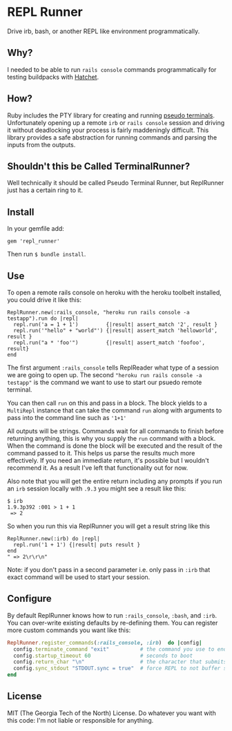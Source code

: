 # REPL Runner

Drive irb, bash, or another REPL like environment programmatically.

## Why?

I needed to be able to run `rails console` commands programmatically for testing buildpacks with [Hatchet](http://github.com/heroku/hatchet).

## How?

Ruby includes the PTY library for creating and running [pseudo terminals](http://en.wikipediaorg/wiki/Pseudo_terminal). Unfortunately opening up a remote `irb` or `rails console` session and driving it without deadlocking your process is fairly maddeningly difficult. This library provides a safe abstraction for running commands and parsing the inputs from the outputs.

## Shouldn't this be Called TerminalRunner?

Well technically it should be called Pseudo Terminal Runner, but ReplRunner just has a certain ring to it.

## Install

In your gemfile add:

```
gem 'repl_runner'
```

Then run `$ bundle install`.

## Use

To open a remote rails console on heroku with the heroku toolbelt installed, you could drive it like this:

```
ReplRunner.new(:rails_console, "heroku run rails console -a testapp").run do |repl|
  repl.run('a = 1 + 1')         {|result| assert_match '2', result }
  repl.run('"hello" + "world"') {|result| assert_match 'helloworld', result }
  repl.run("a * 'foo'")         {|result| assert_match 'foofoo', result}
end
```

The first argument `:rails_console` tells ReplReader what type of a session we are going to open up. The second `"heroku run rails console -a testapp"` is the command we want to use to start our psuedo remote terminal.

You can then call `run` on this and pass in a block. The block yields to a `MultiRepl` instance that can take the command `run` along with arguments to pass into the command line such as `'1+1'`

All outputs will be strings. Commands wait for all commands to finish before returning anything, this is why you supply the `run` command with a block. When the command is done the block will be executed and the result of the command passed to it. This helps us parse the results much more effectively. If you need an immediate return, it's possible but I wouldn't recommend it. As a result I've left that functionality out for now.

Also note that you will get the entire return including any prompts if you run an `irb` session locally with `.9.3` you might see a result like this:

```
$ irb
1.9.3p392 :001 > 1 + 1
 => 2
```

So when you run this via ReplRunner you will get a result string like this

```
ReplRunner.new(:irb) do |repl|
  repl.run('1 + 1') {|result| puts result }
end
" => 2\r\r\n"
```

Note: if you don't pass in a second parameter i.e. only pass in `:irb` that exact command will be used to start your session.

## Configure

By default ReplRunner knows how to run `:rails_console`, `:bash`, and `:irb`. You can over-write existing defaults by re-defining them. You can register more custom commands you want like this:

```ruby
ReplRunner.register_commands(:rails_console, :irb)  do |config|
  config.terminate_command "exit"          # the command you use to end the 'rails console'
  config.startup_timeout 60                # seconds to boot
  config.return_char "\n"                  # the character that submits the command
  config.sync_stdout "STDOUT.sync = true"  # force REPL to not buffer standard out
end
```

## License

MIT (The Georgia Tech of the North) License. Do whatever you want with this code: I'm not liable or responsible for anything.

